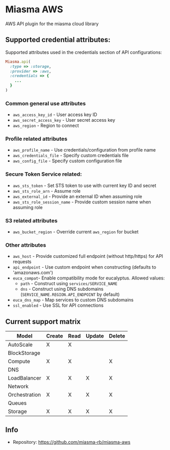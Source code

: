 # Miasma AWS

AWS API plugin for the miasma cloud library

## Supported credential attributes:

Supported attributes used in the credentials section of API
configurations:

```ruby
Miasma.api(
  :type => :storage,
  :provider => :aws,
  :credentials => {
    ...
  }
)
```

### Common general use attributes

* `aws_access_key_id` - User access key ID
* `aws_secret_access_key` - User secret access key
* `aws_region` - Region to connect

### Profile related attributes

* `aws_profile_name` - Use credentials/configuration from profile name
* `aws_credentials_file` - Specify custom credentials file
* `aws_config_file` - Specify custom configuration file

### Secure Token Service related:

* `aws_sts_token` - Set STS token to use with current key ID and secret
* `aws_sts_role_arn` - Assume role
* `aws_external_id` - Provide an external ID when assuming role
* `aws_sts_role_session_name` - Provide custom session name when assuming role

### S3 related attributes

* `aws_bucket_region` - Override current `aws_region` for bucket

### Other attributes

* `aws_host` - Provide customized full endpoint (without http/https) for API requests
* `api_endpoint` - Use custom endpoint when constructing (defaults to 'amazonaws.com')
* `euca_compat`- Enable compatibility mode for eucalyptus. Allowed values:
  * `path` - Construct using `services/SERVICE_NAME`
  * `dns` - Construct using DNS subdomains (`SERVICE_NAME.REGION.API_ENDPOINT` by default)
* `euca_dns_map` - Map services to custom DNS subdomains
* `ssl_enabled` - Use SSL for API connections

## Current support matrix

|Model         |Create|Read|Update|Delete|
|--------------|------|----|------|------|
|AutoScale     |  X   | X  |      |      |
|BlockStorage  |      |    |      |      |
|Compute       |  X   | X  |      |  X   |
|DNS           |      |    |      |      |
|LoadBalancer  |  X   | X  |  X   |  X   |
|Network       |      |    |      |      |
|Orchestration |  X   | X  |  X   |  X   |
|Queues        |      |    |      |      |
|Storage       |  X   | X  |  X   |  X   |

## Info
* Repository: https://github.com/miasma-rb/miasma-aws
